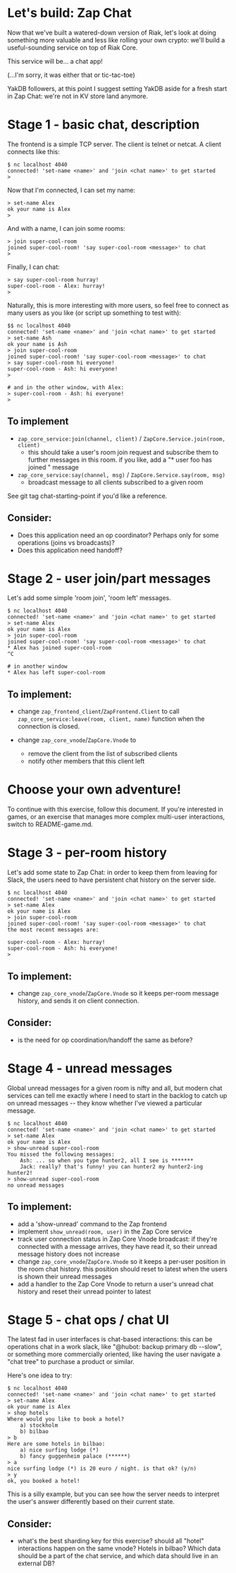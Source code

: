 # Let's build: Zap Chat

Now that we've built a watered-down version of Riak, let's look at doing
something more valuable and less like rolling your own crypto: we'll build
a useful-sounding service on top of Riak Core.

This service will be... a chat app!

(...I'm sorry, it was either that or tic-tac-toe)

YakDB followers, at this point I suggest setting YakDB aside for a fresh start
in Zap Chat: we're not in KV store land anymore.

# Stage 1 - basic chat, description
The frontend is a simple TCP server. The client is telnet or netcat. A client
connects like this:

    $ nc localhost 4040
    connected! 'set-name <name>' and 'join <chat name>' to get started
    >

Now that I'm connected, I can set my name:

    > set-name Alex
    ok your name is Alex
    > 

And with a name, I can join some rooms:

    > join super-cool-room
    joined super-cool-room! 'say super-cool-room <message>' to chat
    >

Finally, I can chat:

    > say super-cool-room hurray!
    super-cool-room - Alex: hurray!
    >

Naturally, this is more interesting with more users, so feel free to connect as
many users as you like (or script up something to test with):

    $$ nc localhost 4040
    connected! 'set-name <name>' and 'join <chat name>' to get started
    > set-name Ash
    ok your name is Ash
    > join super-cool-room
    joined super-cool-room! 'say super-cool-room <message>' to chat
    > say super-cool-room hi everyone!
    super-cool-room - Ash: hi everyone!
    >

    # and in the other window, with Alex:
    > super-cool-room - Ash: hi everyone!
    >

## To implement

* `zap_core_service:join(channel, client)` / `ZapCore.Service.join(room, client)`
    * this should take a user's room join request and subscribe them to
      further messages in this room. if you like, add a "* user foo has joined <room>" message
* `zap_core_service:say(channel, msg)` / `ZapCore.Service.say(room, msg)` 
    * broadcast message to all clients subscribed to a given room

See git tag chat-starting-point if you'd like a reference.

## Consider:

* Does this application need an op coordinator? Perhaps only for some operations (joins vs broadcasts)?
* Does this application need handoff?

# Stage 2 - user join/part messages
Let's add some simple 'room join', 'room left' messages.

    $ nc localhost 4040
    connected! 'set-name <name>' and 'join <chat name>' to get started
    > set-name Alex
    ok your name is Alex
    > join super-cool-room
    joined super-cool-room! 'say super-cool-room <message>' to chat
    * Alex has joined super-cool-room
    ^C

    # in another window
    * Alex has left super-cool-room

## To implement:

* change `zap_frontend_client`/`ZapFrontend.Client` to call
  `zap_core_service:leave(room, client, name)` function when the connection is
  closed.

* change `zap_core_vnode`/`ZapCore.Vnode` to 
    * remove the client from the list of subscribed clients
    * notify other members that this client left

# Choose your own adventure!

To continue with this exercise, follow this document. If you're interested
in games, or an exercise that manages more complex multi-user interactions, switch to
README-game.md.


# Stage 3 - per-room history

Let's add some state to Zap Chat: in order to keep them from leaving for Slack, the users
need to have persistent chat history on the server side.

    $ nc localhost 4040
    connected! 'set-name <name>' and 'join <chat name>' to get started
    > set-name Alex
    ok your name is Alex
    > join super-cool-room
    joined super-cool-room! 'say super-cool-room <message>' to chat
    the most recent messages are:

    super-cool-room - Alex: hurray!
    super-cool-room - Ash: hi everyone!
    >

## To implement:
* change `zap_core_vnode`/`ZapCore.Vnode` so it keeps per-room message history,
  and sends it on client connection.

## Consider:
* is the need for op coordination/handoff the same as before? 

# Stage 4 - unread messages

Global unread messages for a given room is nifty and all, but modern chat
services can tell me exactly where I need to start in the backlog to catch up
on unread messages -- they know whether I've viewed a particular message.

    $ nc localhost 4040
    connected! 'set-name <name>' and 'join <chat name>' to get started
    > set-name Alex
    ok your name is Alex
    > show-unread super-cool-room
    You missed the following messages:
        Ash: ... so when you type hunter2, all I see is *******
        Jack: really? that's funny! you can hunter2 my hunter2-ing hunter2!
    > show-unread super-cool-room
    no unread messages

## To implement:
* add a 'show-unread' command to the Zap frontend
* implement `show_unread(room, user)` in the Zap Core service
* track user connection status in Zap Core Vnode broadcast: if they're connected with
  a message arrives, they have read it, so their unread message history does
  not increase
* change `zap_core_vnode`/`ZapCore.Vnode` so it keeps a per-user position in
  the room chat history. this position should reset to latest when the users is
  shown their unread messages
* add a handler to the Zap Core Vnode to return a user's unread chat history
  and reset their unread pointer to latest

# Stage 5 - chat ops / chat UI

The latest fad in user interfaces is chat-based interactions: this can be
operations chat in a work slack, like "@hubot: backup primary db --slow", or
something more commercially oriented, like having the user navigate a "chat
tree" to purchase a product or similar. 

Here's one idea to try:

    $ nc localhost 4040
    connected! 'set-name <name>' and 'join <chat name>' to get started
    > set-name Alex
    ok your name is Alex
    > shop hotels
    Where would you like to book a hotel?
        a) stockholm
        b) bilbao
    > b
    Here are some hotels in bilbao:
        a) nice surfing lodge (*)
        b) fancy guggenheim palace (******)
    > a
    nice surfing lodge (*) is 20 euro / night. is that ok? (y/n)
    > y
    ok, you booked a hotel!

This is a silly example, but you can see how the server needs to interpret the
user's answer differently based on their current state.

## Consider: 
* what's the best sharding key for this exercise? should all "hotel" interactions
  happen on the same vnode? Hotels in bilbao? Which data should be a part of
  the chat service, and which data should live in an external DB?
